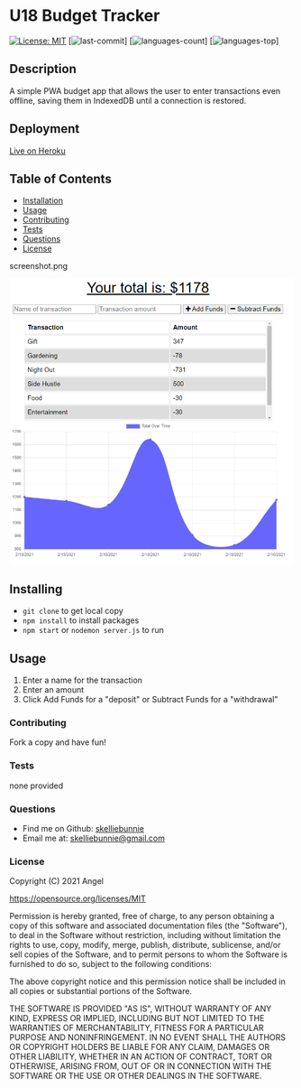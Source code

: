 # U18 Budget Tracker
[![License: MIT](https://img.shields.io/badge/License-MIT-yellow.svg)](https://opensource.org/licenses/MIT)
[![last-commit](https://img.shields.io/github/last-commit/skelliebunnie/uw-u18-budget-tracker)]
[![languages-count](https://img.shields.io/github/languages/count/skelliebunnie/uw-u18-budget-tracker)]
[![languages-top](https://img.shields.io/github/languages/top/skelliebunnie/uw-u18-budget-tracker)]

## Description
A simple PWA budget app that allows the user to enter transactions even offline, saving them in IndexedDB until a connection is restored.

## Deployment
[Live on Heroku](https://powerful-river-91365.herokuapp.com/)

## Table of Contents
* [Installation](#Installation)
* [Usage](#Usage)
* [Contributing](#Contributing)
* [Tests](#Tests)
* [Questions](#Questions)
* [License](#License)

screenshot.png

![Screenshot](screenshot.png)
## Installing
- ```git clone``` to get local copy
- ```npm install``` to install packages
- ```npm start``` or ```nodemon server.js``` to run

## Usage
1. Enter a name for the transaction
2. Enter an amount
3. Click Add Funds for a "deposit" or Subtract Funds for a "withdrawal"

### Contributing
Fork a copy and have fun!

### Tests
none provided

### Questions
- Find me on Github: [skelliebunnie](https://github.com/skelliebunnie)
- Email me at: skelliebunnie@gmail.com

### License
Copyright (C) 2021 Angel

https://opensource.org/licenses/MIT

Permission is hereby granted, free of charge, to any person obtaining a copy of this software and associated documentation files (the "Software"), to deal in the Software without restriction, including without limitation the rights to use, copy, modify, merge, publish, distribute, sublicense, and/or sell copies of the Software, and to permit persons to whom the Software is furnished to do so, subject to the following conditions:

The above copyright notice and this permission notice shall be included in all copies or substantial portions of the Software.

THE SOFTWARE IS PROVIDED "AS IS", WITHOUT WARRANTY OF ANY KIND, EXPRESS OR IMPLIED, INCLUDING BUT NOT LIMITED TO THE WARRANTIES OF MERCHANTABILITY, FITNESS FOR A PARTICULAR PURPOSE AND NONINFRINGEMENT. IN NO EVENT SHALL THE AUTHORS OR COPYRIGHT HOLDERS BE LIABLE FOR ANY CLAIM, DAMAGES OR OTHER LIABILITY, WHETHER IN AN ACTION OF CONTRACT, TORT OR OTHERWISE, ARISING FROM, OUT OF OR IN CONNECTION WITH THE SOFTWARE OR THE USE OR OTHER DEALINGS IN THE SOFTWARE.